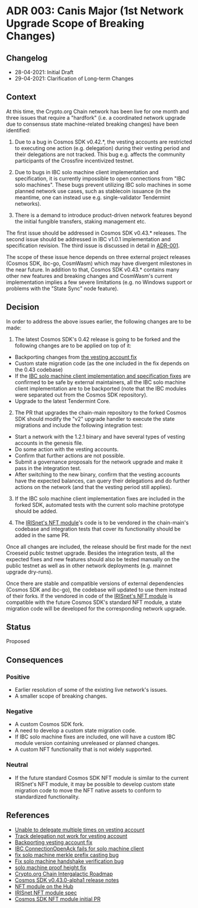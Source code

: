 # ADR 003: Canis Major (1st Network Upgrade Scope of Breaking Changes)

## Changelog
* 28-04-2021: Initial Draft
* 29-04-2021: Clarification of Long-term Changes

## Context

At this time, the Crypto.org Chain network has been live for one month and three issues that require a "hardfork" (i.e. a coordinated network upgrade due to consensus state machine-related breaking changes) have been identified:

1. Due to a bug in Cosmos SDK v0.42.*, the vesting accounts are restricted to executing one action (e.g. delegation) during their vesting period and their delegations are not tracked. This bug e.g. affects the community participants of the Crossfire incentivized testnet.

2. Due to bugs in IBC solo machine client implementation and specification, it is currently impossible to open connections from "IBC solo machines". These bugs prevent utilizing IBC solo machines in some planned network use cases, such as stablecoin issuance (in the meantime, one can instead use e.g. single-validator Tendermint networks).

3. There is a demand to introduce product-driven network features beyond the initial fungible transfers, staking management etc.

The first issue should be addressed in Cosmos SDK v0.43.* releases. The second issue should be addressed in IBC v1.0.1 implementation and specification revision. The third issue is discussed in detail in [ADR-001](./adr-001.md).

The scope of these issue hence depends on three external project releases (Cosmos SDK, ibc-go, CosmWasm) which may have divergent milestones in the near future. In addition to that, Cosmos SDK v0.43.* contains many other new features and breaking changes
and CosmWasm's current implementation implies a few severe limitations (e.g. no Windows support or problems with the "State Sync" node feature).

## Decision

In order to address the above issues earlier, the following changes are to be made:

1. The latest Cosmos SDK's 0.42 release is going to be forked and the following changes are to be applied on top of it:
- Backporting changes from [the vesting account fix](https://github.com/cosmos/cosmos-sdk/pull/8865/files)
- Custom state migration code (as the one included in the fix depends on the 0.43 codebase)
- If the [IBC solo machine client implementation and specification fixes](https://github.com/cosmos/ibc/issues/562) are confirmed to be safe by external maintainers, all the IBC solo machine client implementation are to be backported (note that the IBC modules were separated out from the Cosmos SDK repository).
- Upgrade to the latest Tendermint Core.

2. The PR that upgrades the chain-main repository to the forked Cosmos SDK should modify the "v2" upgrade handler to execute the state migrations and include the following integration test:
- Start a network with the 1.2.1 binary and have several types of vesting accounts in the genesis file.
- Do some action with the vesting accounts.
- Confirm that further actions are not possible.
- Submit a governance proposals for the network upgrade and make it pass in the integration test.
- After switching to the new binary, confirm that the vesting accounts have the expected balances, can query their delegations and do further actions on the network (and that the vesting period still applies).

3. If the IBC solo machine client implementation fixes are included in the forked SDK, automated tests with the current solo machine prototype should be added.

4. The [IRISnet's NFT module](https://github.com/irisnet/irismod/tree/master/modules/nft)'s code is to be vendored in the chain-main's codebase and integration tests that cover its functionality should be added in the same PR.

Once all changes are included, the release should be first made for the next Croeseid public testnet upgrade. Besides the integration tests, all the expected fixes and new features should also be tested manually on the public testnet as well as in other network deployments (e.g. mainnet upgrade dry-runs).

Once there are stable and compatible versions of external dependencies (Cosmos SDK and ibc-go), the codebase will updated to use them instead of their forks. If the vendored in code of the [IRISnet's NFT module](https://github.com/irisnet/irismod/tree/master/modules/nft)
is compatible with the future Cosmos SDK's standard NFT module, a state migration code will be developed for the corresponding network upgrade.

## Status

Proposed

## Consequences

### Positive
* Earlier resolution of some of the existing live network's issues.
* A smaller scope of breaking changes.

### Negative
* A custom Cosmos SDK fork.
* A need to develop a custom state migration code.
* If IBC solo machine fixes are included, one will have a custom IBC module version containing unreleased or planned changes.
* A custom NFT functionality that is not widely supported.

### Neutral
* If the future standard Cosmos SDK NFT module is similar to the current IRISnet's NFT module, it may be possible to develop custom state migration code to move the NFT native assets to conform to standardized functionality.

## References

* [Unable to delegate multiple times on vesting account](https://github.com/cosmos/cosmos-sdk/issues/8812)
* [Track delegation not work for vesting account](https://github.com/cosmos/cosmos-sdk/issues/8601)
* [Backporting vesting account fix](https://github.com/cosmos/cosmos-sdk/issues/9113#issuecomment-819693258)
* [IBC ConnectionOpenAck fails for solo machine client](https://github.com/cosmos/ibc-go/issues/119)
* [fix solo machine merkle prefix casting bug](https://github.com/cosmos/ibc-go/pull/122)
* [Fix solo machine handshake verification bug](https://github.com/cosmos/ibc-go/pull/120)
* [solo machine proof height fix](https://github.com/cosmos/ibc-go/pull/123)
* [Crypto.org Chain Intergalactic Roadmap](https://blog.crypto.com/crypto-org-chain-intergalactic-roadmap/)
* [Cosmos SDK v0.43.0-alpha1 release notes](https://github.com/cosmos/cosmos-sdk/releases/tag/v0.43.0-alpha1)
* [NFT module on the Hub](https://github.com/cosmos/cosmos-sdk/discussions/9065)
* [IRISnet NFT module spec](https://github.com/irisnet/irismod/tree/master/modules/nft/spec)
* [Cosmos SDK NFT module initial PR](https://github.com/cosmos/cosmos-sdk/pull/9174/files)